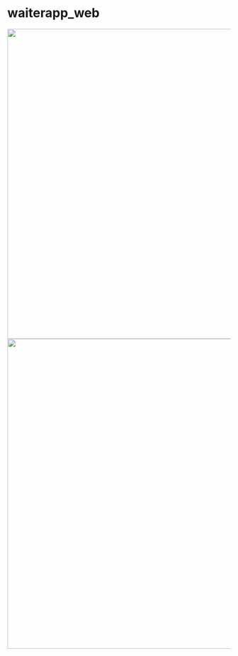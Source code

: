 # waiterapp_web


<div display="flex">
<img src="https://user-images.githubusercontent.com/72713975/232266064-5d408f27-1dc2-48b9-aff3-c288a60e86f8.png" width="700"/>
<img src="https://user-images.githubusercontent.com/72713975/232266061-5ef455c7-b094-4d43-aba4-16877ff33925.png"width="700"/>
<div/>


